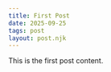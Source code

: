 ```yaml
---
title: First Post
date: 2025-09-25
tags: post
layout: post.njk
---
```


This is the first post content.
